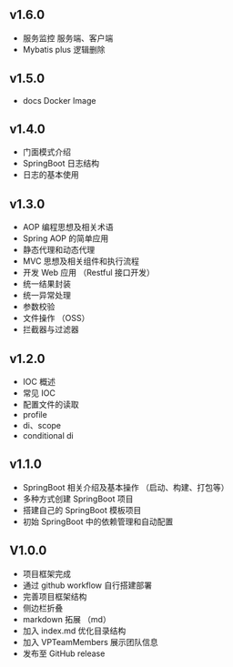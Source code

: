 ## v1.6.0 <Badge type="tip" text="^1.6.0" />

- 服务监控 服务端、客户端
- Mybatis plus 逻辑删除

## v1.5.0 <Badge type="tip" text="^1.5.0" />

- docs Docker Image


## v1.4.0 <Badge type="tip" text="^1.4.0" />

- 门面模式介绍
- SpringBoot 日志结构
- 日志的基本使用

## v1.3.0 <Badge type="tip" text="^1.3.0" />

- AOP 编程思想及相关术语
- Spring AOP 的简单应用
- 静态代理和动态代理
- MVC 思想及相关组件和执行流程
- 开发 Web 应用 （Restful 接口开发）
- 统一结果封装
- 统一异常处理
- 参数校验
- 文件操作 （OSS）
- 拦截器与过滤器

## v1.2.0 <Badge type="tip" text="^1.2.0" />

- IOC 概述
- 常见 IOC
- 配置文件的读取
- profile
- di、scope
- conditional di

## v1.1.0 <Badge type="tip" text="^1.1.0" />

- SpringBoot 相关介绍及基本操作 （启动、构建、打包等）
- 多种方式创建 SpringBoot 项目
- 搭建自己的 SpringBoot 模板项目
- 初始 SpringBoot 中的依赖管理和自动配置

## V1.0.0 <Badge type="tip" text="^1.0.0" />

- 项目框架完成
- 通过 github workflow 自行搭建部署
- 完善项目框架结构
- 侧边栏折叠
- markdown 拓展 （md）
- 加入 index.md 优化目录结构
- 加入 VPTeamMembers 展示团队信息
- 发布至 GitHub release






